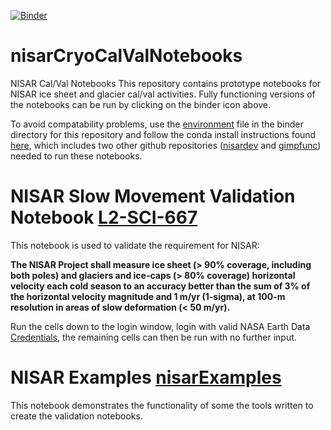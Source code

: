 [![Binder](https://gesis.mybinder.org/badge_logo.svg)](https://gesis.mybinder.org/v2/gh/fastice/nisarCryoCalValNotebooks.git/HEAD)
# nisarCryoCalValNotebooks
NISAR Cal/Val Notebooks
This repository contains prototype notebooks for NISAR ice sheet and glacier cal/val activities. Fully functioning versions of the notebooks can be run by clicking on the binder icon above.

To avoid compatability problems, use the [environment](https://github.com/fastice/nisarCryoCalValNotebooks/blob/main/binder/environment.yml) file in the binder directory for this repository and follow the conda install instructions found [here](https://github.com/fastice/GIMPNotebooks/blob/master/NSIDCLoginNotebook.ipynb), which includes two other github repositories ([nisardev](https://github.com/fastice/nisardev) and [gimpfunc](https://github.com/fastice/gimpfunc)) needed to run these notebooks. 

# NISAR Slow Movement Validation Notebook [L2-SCI-667](https://github.com/fastice/nisarCryoCalValNotebooks/blob/main/L2-SCI-667-SlowMotion.ipynb)

This notebook is used to validate the requirement for NISAR:

**The NISAR Project shall measure ice sheet (> 90% coverage, including both poles) and glaciers and ice-caps (> 80% coverage) horizontal velocity each cold season to an accuracy better than the sum of 3% of the horizontal velocity magnitude and 1 m/yr (1-sigma), at 100-m resolution in areas of slow deformation (< 50 m/yr).**

Run the cells down to the login window, login with valid NASA Earth Data [Credentials](https://urs.earthdata.nasa.gov), the remaining cells can then be run with no further input.  

# NISAR Examples [nisarExamples](https://github.com/fastice/nisarCryoCalValNotebooks/blob/main/nisarExamples.ipynb)

This notebook demonstrates the functionality of some the tools written to create the validation notebooks. 

